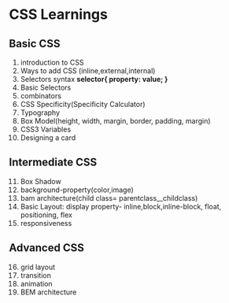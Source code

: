 # CSS Learnings

## Basic CSS

1. introduction to CSS
2. Ways to add CSS (inline,external,internal)
3. Selectors syntax
   **selector{ property: value; }**
4. Basic Selectors
5. combinators
6. CSS Specificity(Specificity Calculator)
7. Typography
8. Box Model(height, width, margin, border, padding, margin)
9. CSS3 Variables
10. Designing a card

## Intermediate CSS
11. Box Shadow
12. background-property(color,image)
13. bam architecture(child class= parentclass__childclass)
14. Basic Layout: display property- inline,block,inline-block, float, positioning, flex
15. responsiveness

## Advanced CSS
16. grid layout
17. transition
18. animation
19. BEM architecture
